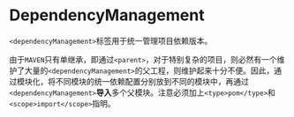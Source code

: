 # DependencyManagement

`<dependencyManagement>`标签用于统一管理项目依赖版本。

由于`MAVEN`只有单继承，即通过`<parent>`，对于特别复杂的项目，则必然有一个维护了大量的`<dependencyManagement>`的父工程，则维护起来十分不便。因此，通过模块化，将不同模块的统一依赖配置分别放到不同的模块中，再通过`<dependencyManagement>`**导入**多个父模块。注意必须加上`<type>pom</type>`和`<scope>import</scope>`指明。